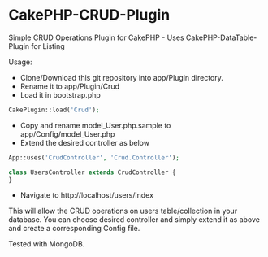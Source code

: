 CakePHP-CRUD-Plugin
===================

Simple CRUD Operations Plugin for CakePHP - Uses CakePHP-DataTable-Plugin for Listing

Usage:

* Clone/Download this git repository into app/Plugin directory.
* Rename it to app/Plugin/Crud
* Load it in bootstrap.php 

```php
CakePlugin::load('Crud');
```
* Copy and rename model_User.php.sample to app/Config/model_User.php
* Extend the desired controller as below

```php
App::uses('CrudController', 'Crud.Controller');

class UsersController extends CrudController {
}
```
* Navigate to http://localhost/users/index

This will allow the CRUD operations on users table/collection in your database.
You can choose desired controller and simply extend it as above and create a corresponding Config file.

Tested with MongoDB.

